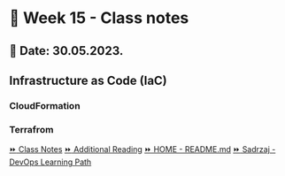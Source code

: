 # 📝 Week 15 - Class notes
## 📅 Date: 30.05.2023.

## Infrastructure as Code (IaC)
### CloudFormation

### Terrafrom

[:fast_forward: Class Notes](/devops-mentorship-program/05-may/week-15-300523/00-class-notes.md)
[:fast_forward: Additional Reading](/devops-mentorship-program/05-may/week-15-300523/02-additional-reading.md)
[:fast_forward: HOME - README.md](../../../README.md)
[:fast_forward: Sadrzaj - DevOps Learning Path](../../../table-of-contents.md)

